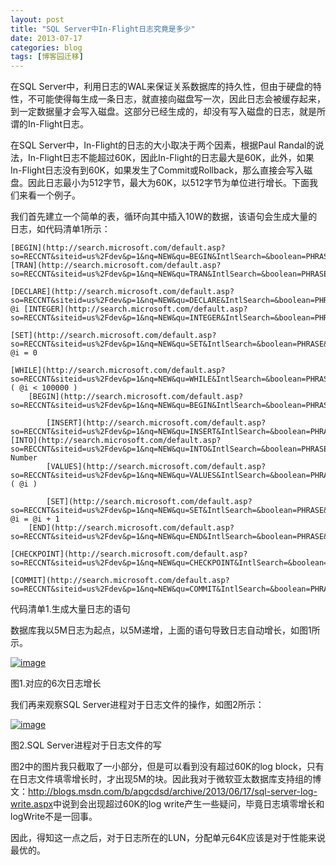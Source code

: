 ```yaml
---
layout: post
title: "SQL Server中In-Flight日志究竟是多少"
date: 2013-07-17
categories: blog
tags: [博客园迁移]
---
```


在SQL Server中，利用日志的WAL来保证关系数据库的持久性，但由于硬盘的特性，不可能使得每生成一条日志，就直接向磁盘写一次，因此日志会被缓存起来，到一定数据量才会写入磁盘。这部分已经生成的，却没有写入磁盘的日志，就是所谓的In-Flight日志。

在SQL Server中，In-Flight的日志的大小取决于两个因素，根据Paul Randal的说法，In-Flight日志不能超过60K，因此In-Flight的日志最大是60K，此外，如果In-Flight日志没有到60K，如果发生了Commit或Rollback，那么直接会写入磁盘。因此日志最小为512字节，最大为60K，以512字节为单位进行增长。下面我们来看一个例子。

我们首先建立一个简单的表，循环向其中插入10W的数据，该语句会生成大量的日志，如代码清单1所示：
    
    
    [BEGIN](http://search.microsoft.com/default.asp?so=RECCNT&siteid=us%2Fdev&p=1&nq=NEW&qu=BEGIN&IntlSearch=&boolean=PHRASE&ig=01&i=09&i=99) [TRAN](http://search.microsoft.com/default.asp?so=RECCNT&siteid=us%2Fdev&p=1&nq=NEW&qu=TRAN&IntlSearch=&boolean=PHRASE&ig=01&i=09&i=99)
     
    [DECLARE](http://search.microsoft.com/default.asp?so=RECCNT&siteid=us%2Fdev&p=1&nq=NEW&qu=DECLARE&IntlSearch=&boolean=PHRASE&ig=01&i=09&i=99) @i [INTEGER](http://search.microsoft.com/default.asp?so=RECCNT&siteid=us%2Fdev&p=1&nq=NEW&qu=INTEGER&IntlSearch=&boolean=PHRASE&ig=01&i=09&i=99)
     
    [SET](http://search.microsoft.com/default.asp?so=RECCNT&siteid=us%2Fdev&p=1&nq=NEW&qu=SET&IntlSearch=&boolean=PHRASE&ig=01&i=09&i=99) @i = 0
     
    [WHILE](http://search.microsoft.com/default.asp?so=RECCNT&siteid=us%2Fdev&p=1&nq=NEW&qu=WHILE&IntlSearch=&boolean=PHRASE&ig=01&i=09&i=99) ( @i < 100000 ) 
        [BEGIN](http://search.microsoft.com/default.asp?so=RECCNT&siteid=us%2Fdev&p=1&nq=NEW&qu=BEGIN&IntlSearch=&boolean=PHRASE&ig=01&i=09&i=99)
     
            [INSERT](http://search.microsoft.com/default.asp?so=RECCNT&siteid=us%2Fdev&p=1&nq=NEW&qu=INSERT&IntlSearch=&boolean=PHRASE&ig=01&i=09&i=99)  [INTO](http://search.microsoft.com/default.asp?so=RECCNT&siteid=us%2Fdev&p=1&nq=NEW&qu=INTO&IntlSearch=&boolean=PHRASE&ig=01&i=09&i=99) Number
            [VALUES](http://search.microsoft.com/default.asp?so=RECCNT&siteid=us%2Fdev&p=1&nq=NEW&qu=VALUES&IntlSearch=&boolean=PHRASE&ig=01&i=09&i=99)  ( @i )
     
            [SET](http://search.microsoft.com/default.asp?so=RECCNT&siteid=us%2Fdev&p=1&nq=NEW&qu=SET&IntlSearch=&boolean=PHRASE&ig=01&i=09&i=99) @i = @i + 1
        [END](http://search.microsoft.com/default.asp?so=RECCNT&siteid=us%2Fdev&p=1&nq=NEW&qu=END&IntlSearch=&boolean=PHRASE&ig=01&i=09&i=99)
     
    [CHECKPOINT](http://search.microsoft.com/default.asp?so=RECCNT&siteid=us%2Fdev&p=1&nq=NEW&qu=CHECKPOINT&IntlSearch=&boolean=PHRASE&ig=01&i=09&i=99)
     
    [COMMIT](http://search.microsoft.com/default.asp?so=RECCNT&siteid=us%2Fdev&p=1&nq=NEW&qu=COMMIT&IntlSearch=&boolean=PHRASE&ig=01&i=09&i=99)
     

  


代码清单1.生成大量日志的语句

数据库我以5M日志为起点，以5M递增，上面的语句导致日志自动增长，如图1所示。

[![image](https://cdn.jsdelivr.net/gh/careyson/careyson.github.io@main/assets/images/2013-07-17-sql-server-in-flight/sql-server-in-flight-17103757-019010ca30594448841836825cd59cce.jpg)](//images0.cnblogs.com/blog/35368/201307/17103753-cf496f82e45f49e3a44c7446c8b01658.jpg)

图1.对应的6次日志增长

我们再来观察SQL Server进程对于日志文件的操作，如图2所示：

[![image](https://cdn.jsdelivr.net/gh/careyson/careyson.github.io@main/assets/images/2013-07-17-sql-server-in-flight/sql-server-in-flight-17103834-4aec9e2337e84175b8c6ec6cbbae833a.jpg)](//images0.cnblogs.com/blog/35368/201307/17103820-5b98cc9db3684117993074a739de2064.jpg)

图2.SQL Server进程对于日志文件的写

图2中的图片我只截取了一小部分，但是可以看到没有超过60K的log block，只有在日志文件填零增长时，才出现5M的块。因此我对于微软亚太数据库支持组的博文：<http://blogs.msdn.com/b/apgcdsd/archive/2013/06/17/sql-server-log-write.aspx>中说到会出现超过60K的log write产生一些疑问，毕竟日志填零增长和logWrite不是一回事。

因此，得知这一点之后，对于日志所在的LUN，分配单元64K应该是对于性能来说最优的。
